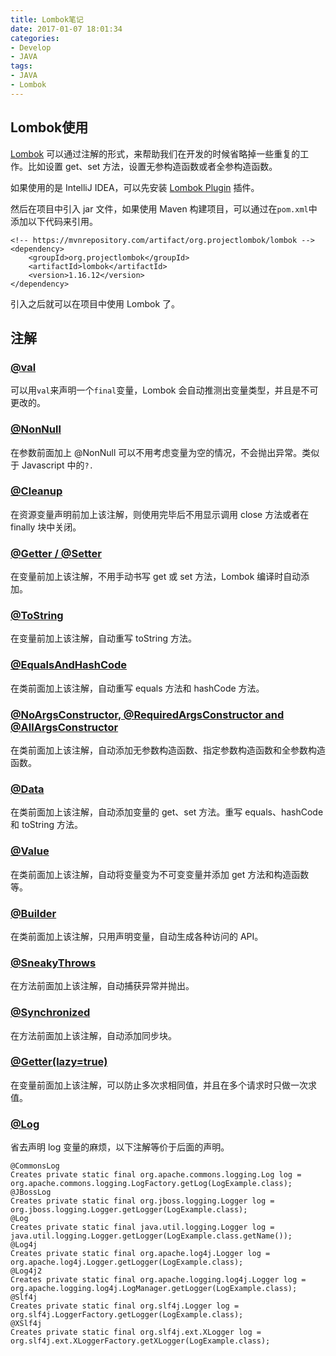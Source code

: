 ```yaml
---
title: Lombok笔记
date: 2017-01-07 18:01:34
categories:
- Develop
- JAVA
tags:
- JAVA
- Lombok
---
```


## Lombok使用
[Lombok](https://projectlombok.org/index.html) 可以通过注解的形式，来帮助我们在开发的时候省略掉一些重复的工作。比如设置 get、set 方法，设置无参构造函数或者全参构造函数。

如果使用的是 IntelliJ IDEA，可以先安装 [Lombok Plugin](https://plugins.jetbrains.com/idea/plugin/6317-lombok-plugin) 插件。

然后在项目中引入 jar 文件，如果使用 Maven 构建项目，可以通过在`pom.xml`中添加以下代码来引用。

<!--more-->

```
<!-- https://mvnrepository.com/artifact/org.projectlombok/lombok -->
<dependency>
    <groupId>org.projectlombok</groupId>
    <artifactId>lombok</artifactId>
    <version>1.16.12</version>
</dependency>
```

引入之后就可以在项目中使用 Lombok 了。

## 注解

### [@val](https://projectlombok.org/features/val.html)
可以用`val`来声明一个`final`变量，Lombok 会自动推测出变量类型，并且是不可更改的。

### [@NonNull](https://projectlombok.org/features/NonNull.html)
在参数前面加上 @NonNull 可以不用考虑变量为空的情况，不会抛出异常。类似于 Javascript 中的`?.`

### [@Cleanup](https://projectlombok.org/features/Cleanup.html)
在资源变量声明前加上该注解，则使用完毕后不用显示调用 close 方法或者在 finally 块中关闭。

### [@Getter / @Setter](https://projectlombok.org/features/GetterSetter.html)
在变量前加上该注解，不用手动书写 get 或 set 方法，Lombok 编译时自动添加。

### [@ToString](https://projectlombok.org/features/ToString.html)
在变量前加上该注解，自动重写 toString 方法。

### [@EqualsAndHashCode](https://projectlombok.org/features/EqualsAndHashCode.html)
在类前面加上该注解，自动重写 equals 方法和 hashCode 方法。

### [@NoArgsConstructor, @RequiredArgsConstructor and @AllArgsConstructor](https://projectlombok.org/features/Constructor.html)
在类前面加上该注解，自动添加无参数构造函数、指定参数构造函数和全参数构造函数。

### [@Data](https://projectlombok.org/features/Data.html)
在类前面加上该注解，自动添加变量的 get、set 方法。重写 equals、hashCode 和 toString 方法。

### [@Value](https://projectlombok.org/features/Value.html)
在类前面加上该注解，自动将变量变为不可变变量并添加 get 方法和构造函数等。

### [@Builder](https://projectlombok.org/features/Builder.html)
在类前面加上该注解，只用声明变量，自动生成各种访问的 API。

### [@SneakyThrows](https://projectlombok.org/features/SneakyThrows.html)
在方法前面加上该注解，自动捕获异常并抛出。

### [@Synchronized](https://projectlombok.org/features/Synchronized.html)
在方法前面加上该注解，自动添加同步块。

### [@Getter(lazy=true)](https://projectlombok.org/features/GetterLazy.html)
在变量前面加上该注解，可以防止多次求相同值，并且在多个请求时只做一次求值。

### [@Log](https://projectlombok.org/features/Log.html)
省去声明 log 变量的麻烦，以下注解等价于后面的声明。
```
@CommonsLog
Creates private static final org.apache.commons.logging.Log log = org.apache.commons.logging.LogFactory.getLog(LogExample.class);
@JBossLog
Creates private static final org.jboss.logging.Logger log = org.jboss.logging.Logger.getLogger(LogExample.class);
@Log
Creates private static final java.util.logging.Logger log = java.util.logging.Logger.getLogger(LogExample.class.getName());
@Log4j
Creates private static final org.apache.log4j.Logger log = org.apache.log4j.Logger.getLogger(LogExample.class);
@Log4j2
Creates private static final org.apache.logging.log4j.Logger log = org.apache.logging.log4j.LogManager.getLogger(LogExample.class);
@Slf4j
Creates private static final org.slf4j.Logger log = org.slf4j.LoggerFactory.getLogger(LogExample.class);
@XSlf4j
Creates private static final org.slf4j.ext.XLogger log = org.slf4j.ext.XLoggerFactory.getXLogger(LogExample.class);
```
